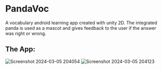 # PandaVoc
A vocabulary android learning app created with unity 2D.
The integrated panda is used as a mascot and gives feedback to the user if the answer was right or wrong.

## The App:

![Screenshot 2024-03-05 204054](https://github.com/beckaa/VocabularyApp/assets/44342265/bb4cd730-a062-4540-b0e2-d765cce121db)
![Screenshot 2024-03-05 204123](https://github.com/beckaa/VocabularyApp/assets/44342265/97f5f5a9-b329-4719-991a-16996c2b9ee6)
